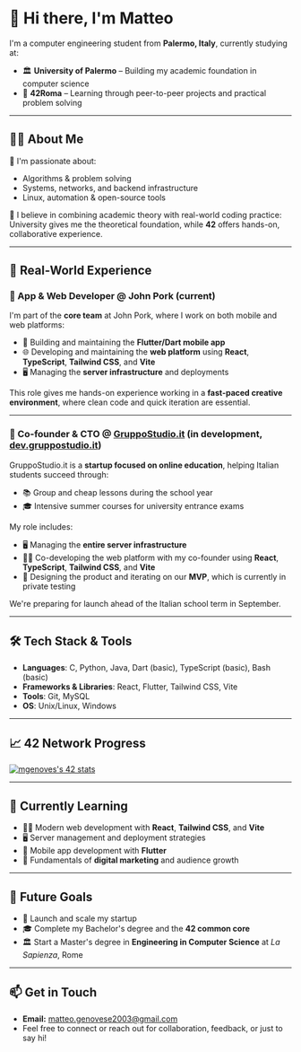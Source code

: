 # 👋 Hi there, I'm Matteo

I'm a computer engineering student from **Palermo, Italy**, currently studying at:
- 🏛 **University of Palermo** – Building my academic foundation in computer science
- 🧠 **42Roma** – Learning through peer-to-peer projects and practical problem solving

---

## 👨‍💻 About Me

🔧 I'm passionate about:
- Algorithms & problem solving
- Systems, networks, and backend infrastructure
- Linux, automation & open-source tools

🧠 I believe in combining academic theory with real-world coding practice:  
University gives me the theoretical foundation, while **42** offers hands-on, collaborative experience.

---

## 💼 Real-World Experience

### 🐷 App & Web Developer @ **John Pork** (current)
I'm part of the **core team** at John Pork, where I work on both mobile and web platforms:
- 🧠 Building and maintaining the **Flutter/Dart mobile app**
- 🌐 Developing and maintaining the **web platform** using **React**, **TypeScript**, **Tailwind CSS**, and **Vite**
- 🖥 Managing the **server infrastructure** and deployments

This role gives me hands-on experience working in a **fast-paced creative environment**, where clean code and quick iteration are essential.

---

### 🚀 Co-founder & CTO @ **[GruppoStudio.it](https://gruppostudio.it)** (in development, [dev.gruppostudio.it](https://dev.gruppostudio.it))
GruppoStudio.it is a **startup focused on online education**, helping Italian students succeed through:
- 📚 Group and cheap lessons during the school year
- 🎓 Intensive summer courses for university entrance exams

My role includes:
- 🖥 Managing the **entire server infrastructure**
- 🧑‍💻 Co-developing the web platform with my co-founder using **React**, **TypeScript**, **Tailwind CSS**, and **Vite**
- 🧪 Designing the product and iterating on our **MVP**, which is currently in private testing 

We're preparing for launch ahead of the Italian school term in September.

---

<!--
## 📌 Pinned Projects

Here are a few of the C projects I’ve built so far at 42:

- [`ft_printf`](https://github.com/matteo-genovese/ft_printf) — Custom implementation of `printf` in C  
- [`ft_sqrt`](https://github.com/matteo-genovese/ft_sqrt) — Square root function using binary search  
- [`libft`](https://github.com/matteo-genovese/libft) — My personal C standard library

---
-->

## 🛠 Tech Stack & Tools

- **Languages**: C, Python, Java, Dart (basic), TypeScript (basic), Bash (basic)
- **Frameworks & Libraries**: React, Flutter, Tailwind CSS, Vite
- **Tools**: Git, MySQL
- **OS**: Unix/Linux, Windows

---

## 📈 42 Network Progress

<a href="https://github.com/oakoudad/badge42"><img src="https://badge.mediaplus.ma/darkblue/mgenoves?1337Badge=off&UM6P=off" alt="mgenoves's 42 stats" /></a>

---

## 🌱 Currently Learning

- 🧑‍💻 Modern web development with **React**, **Tailwind CSS**, and **Vite**
- 🖥 Server management and deployment strategies
- 📱 Mobile app development with **Flutter**
- 📢 Fundamentals of **digital marketing** and audience growth

---

## 🎯 Future Goals

- 🚀 Launch and scale my startup  
- 🎓 Complete my Bachelor's degree and the **42 common core**
- 🏛 Start a Master's degree in **Engineering in Computer Science** at *La Sapienza*, Rome

---

## 📫 Get in Touch

- **Email:** matteo.genovese2003@gmail.com  
- Feel free to connect or reach out for collaboration, feedback, or just to say hi!
